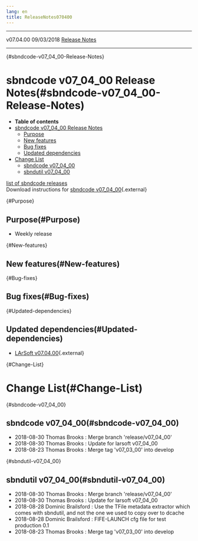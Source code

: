 ```yaml
---
lang: en
title: ReleaseNotes070400
---
```


  ----------- ------------ -- -- ------------------------------------------------------
  v07.04.00   09/03/2018         [Release Notes](ReleaseNotes070400.html)
  ----------- ------------ -- -- ------------------------------------------------------

{#sbndcode-v07_04_00-Release-Notes}

sbndcode v07\_04\_00 Release Notes(#sbndcode-v07_04_00-Release-Notes)
======================================================================================

-   **Table of contents**
-   [sbndcode v07\_04\_00 Release
    Notes](#sbndcode-v07_04_00-Release-Notes)
    -   [Purpose](#Purpose)
    -   [New features](#New-features)
    -   [Bug fixes](#Bug-fixes)
    -   [Updated dependencies](#Updated-dependencies)
-   [Change List](#Change-List)
    -   [sbndcode v07\_04\_00](#sbndcode-v07_04_00)
    -   [sbndutil v07\_04\_00](#sbndutil-v07_04_00)

[list of sbndcode
releases](List_of_SBND_code_releases.html)\
Download instructions for [sbndcode
v07\_04\_00](http://scisoft.fnal.gov/scisoft/bundles/sbnd/v07_04_00/sbndcode-v07_04_00.html){.external}

{#Purpose}

Purpose(#Purpose)
----------------------------------

-   Weekly release

{#New-features}

New features(#New-features)
--------------------------------------------

{#Bug-fixes}

Bug fixes(#Bug-fixes)
--------------------------------------

{#Updated-dependencies}

Updated dependencies(#Updated-dependencies)
------------------------------------------------------------

-   [LArSoft
    v07.04.00](https://cdcvs.fnal.gov/redmine/projects/larsoft/wiki/ReleaseNotes070400){.external}

{#Change-List}

Change List(#Change-List)
==========================================

{#sbndcode-v07_04_00}

sbndcode v07\_04\_00(#sbndcode-v07_04_00)
----------------------------------------------------------

-   2018-08-30 Thomas Brooks : Merge branch \'release/v07\_04\_00\'
-   2018-08-30 Thomas Brooks : Update for larsoft v07\_04\_00
-   2018-08-23 Thomas Brooks : Merge tag \'v07\_03\_00\' into develop

{#sbndutil-v07_04_00}

sbndutil v07\_04\_00(#sbndutil-v07_04_00)
----------------------------------------------------------

-   2018-08-30 Thomas Brooks : Merge branch \'release/v07\_04\_00\'
-   2018-08-30 Thomas Brooks : Update for larsoft v07\_04\_00
-   2018-08-28 Dominic Brailsford : Use the TFile metadata extractor
    which comes with sbndutil, and not the one we used to copy over to
    dcache
-   2018-08-28 Dominic Brailsford : FIFE-LAUNCH cfg file for test
    production 0.1
-   2018-08-23 Thomas Brooks : Merge tag \'v07\_03\_00\' into develop
